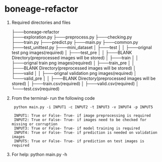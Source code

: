 # boneage-refactor

1) Required directories and files

	├───boneage-refactor                                 
				├───exploration.py
					├───preprocess.py
		├───checking.py
		├───train.py
		├───predict.py
		├───main.py
		├───common.py
		├───test_unittest.py
		├───mini_dataset
		│   ├───test
		│	│	├───orignal test png images(required)
		│   ├───test_pre
		│	│	├───BLANK Directory(preprocessed images will be stored)
		│   ├───train
		│	│	├───orignal train png images(required)
		│   ├───train_pre
		│	│	├───BLANK Directory(preprocessed images will be stored)
		│   ├───valid
		│	│	├───orignal validation png images(required)
		│   └───valid_pre
		│	│	├───BLANK Directory(preprocessed images will be stored)
	   	│	├───train.csv(required)
		│   ├───valid.csv(required)
		│   └───test.csv(required)

2) From the terminal- run the following code

		python main.py -i INPUT1 -c INPUT2 -t INPUT3 -v INPUT4 -p INPUT5

		INPUT1: True or False- True- if image preprocessing is required
		INPUT2: True or False- True- if images need to be checked for missing or corruption
		INPUT3: True or False- True- if model training is required
		INPUT4: True or False- True- if prediction is needed on validation images
		INPUT5: True or False- True- if prediction on test images is required
3) For help: python main.py -h

